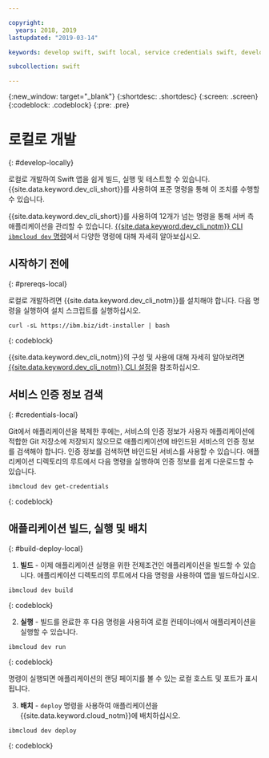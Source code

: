 ```yaml
---

copyright:
  years: 2018, 2019
lastupdated: "2019-03-14"

keywords: develop swift, swift local, service credentials swift, developer tools swift, swift cli, ibmcloud build swift, ibmcloud swift

subcollection: swift

---
```


{:new_window: target="_blank"}
{:shortdesc: .shortdesc}
{:screen: .screen}
{:codeblock: .codeblock}
{:pre: .pre}

# 로컬로 개발
{: #develop-locally}

로컬로 개발하여 Swift 앱을 쉽게 빌드, 실행 및 테스트할 수 있습니다. {{site.data.keyword.dev_cli_short}}를 사용하여 표준 명령을 통해 이 조치를 수행할 수 있습니다. 

{{site.data.keyword.dev_cli_short}}를 사용하여 12개가 넘는 명령을 통해 서버 측 애플리케이션을 관리할 수 있습니다. [{{site.data.keyword.dev_cli_notm}} CLI `ibmcloud dev` 명령](/docs/cli/idt?topic=cloud-cli-idt-cli#idt-cli)에서 다양한 명령에 대해 자세히 알아보십시오.

## 시작하기 전에
{: #prereqs-local}

로컬로 개발하려면 {{site.data.keyword.dev_cli_notm}}를 설치해야 합니다. 다음 명령을 실행하여 설치 스크립트를 실행하십시오.
```
curl -sL https://ibm.biz/idt-installer | bash
```
{: codeblock}

{{site.data.keyword.dev_cli_notm}}의 구성 및 사용에 대해 자세히 알아보려면 [{{site.data.keyword.dev_cli_notm}} CLI 설정](/docs/cli?topic=cloud-cli-ibmcloud-cli#ibmcloud-cli)을 참조하십시오. 

## 서비스 인증 정보 검색
{: #credentials-local}

Git에서 애플리케이션을 복제한 후에는, 서비스의 인증 정보가 사용자 애플리케이션에 적합한 Git 저장소에 저장되지 않으므로 애플리케이션에 바인드된 서비스의 인증 정보를 검색해야 합니다. 인증 정보를 검색하면 바인드된 서비스를 사용할 수 있습니다. 애플리케이션 디렉토리의 루트에서 다음 명령을 실행하여 인증 정보를 쉽게 다운로드할 수 있습니다.
```
ibmcloud dev get-credentials
```
{: codeblock}

## 애플리케이션 빌드, 실행 및 배치
{: #build-deploy-local}

1. **빌드** - 이제 애플리케이션 실행을 위한 전제조건인 애플리케이션을 빌드할 수 있습니다.
  애플리케이션 디렉토리의 루트에서 다음 명령을 사용하여 앱을 빌드하십시오.
  ```
  ibmcloud dev build
  ```
  {: codeblock}

2. **실행** - 빌드를 완료한 후 다음 명령을 사용하여 로컬 컨테이너에서 애플리케이션을 실행할 수 있습니다.
  ```
  ibmcloud dev run
  ```
  {: codeblock}

  명령이 실행되면 애플리케이션의 랜딩 페이지를 볼 수 있는 로컬 호스트 및 포트가 표시됩니다.

3. **배치** - `deploy` 명령을 사용하여 애플리케이션을 {{site.data.keyword.cloud_notm}}에 배치하십시오.
  ```
  ibmcloud dev deploy
  ```
  {: codeblock}
